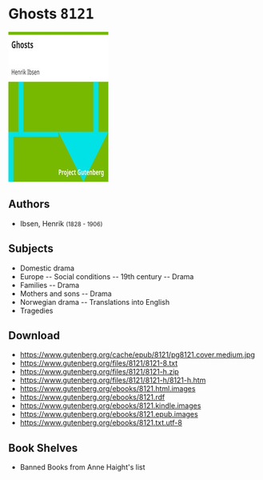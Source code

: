 # Ghosts <kbd>8121</kbd>

![](./cover.medium.jpg "")

## Authors


 - Ibsen, Henrik <small>(1828 - 1906)</small>

## Subjects


 - Domestic drama
 - Europe -- Social conditions -- 19th century -- Drama
 - Families -- Drama
 - Mothers and sons -- Drama
 - Norwegian drama -- Translations into English
 - Tragedies

## Download


 - https://www.gutenberg.org/cache/epub/8121/pg8121.cover.medium.jpg
 - https://www.gutenberg.org/files/8121/8121-8.txt
 - https://www.gutenberg.org/files/8121/8121-h.zip
 - https://www.gutenberg.org/files/8121/8121-h/8121-h.htm
 - https://www.gutenberg.org/ebooks/8121.html.images
 - https://www.gutenberg.org/ebooks/8121.rdf
 - https://www.gutenberg.org/ebooks/8121.kindle.images
 - https://www.gutenberg.org/ebooks/8121.epub.images
 - https://www.gutenberg.org/ebooks/8121.txt.utf-8

## Book Shelves


 - Banned Books from Anne Haight's list
